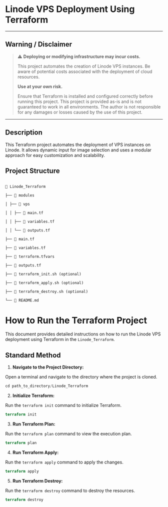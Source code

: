 
# Linode VPS Deployment Using Terraform

---

## Warning / Disclaimer

> :warning: **Deploying or modifying infrastructure may incur costs.**
>
> This project automates the creation of Linode VPS instances. Be aware of potential costs associated with the deployment of cloud resources.
>
> **Use at your own risk.**
>
> Ensure that Terraform is installed and configured correctly before running this project. This project is provided as-is and is not guaranteed to work in all environments. The author is not responsible for any damages or losses caused by the use of this project.

---

## Description

This Terraform project automates the deployment of VPS instances on Linode. It allows dynamic input for image selection and uses a modular approach for easy customization and scalability.

## Project Structure

```plaintext

📁 Linode_Terraform

├── 📁 modules

│ ├── 📁 vps

│ │ ├── 📄 main.tf

│ │ ├── 📄 variables.tf

│ │ └── 📄 outputs.tf

├── 📄 main.tf

├── 📄 variables.tf

├── 📄 terraform.tfvars

├── 📄 outputs.tf

├── 📄 terraform_init.sh (optional)

├── 📄 terraform_apply.sh (optional)

├── 📄 terraform_destroy.sh (optional)

└── 📄 README.md

```

# How to Run the Terraform Project

This document provides detailed instructions on how to run the Linode VPS deployment using Terraform in the `Linode_Terraform`.

## Standard Method

1. **Navigate to the Project Directory:**

Open a terminal and navigate to the directory where the project is cloned.

```terraform
cd path_to_directory/Linode_Terraform
```
  
2. **Initialize Terraform:**

Run the `terraform init` command to initialize Terraform.

```terraform
terraform init
```

3. **Run Terraform Plan:**

Run the `terraform plan` command to view the execution plan.

```terraform
terraform plan
```

4. **Run Terraform Apply:**

Run the `terraform apply` command to apply the changes.

```terraform
terraform apply
```

5. **Run Terraform Destroy:**

Run the `terraform destroy` command to destroy the resources.

```terraform
terraform destroy
```
